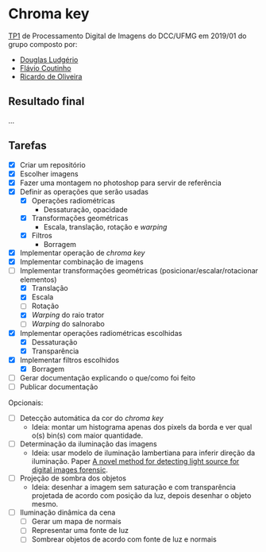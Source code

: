 # Chroma key

[TP1](docs/tp1_enunciado.pdf) de Processamento Digital de Imagens do
DCC/UFMG em 2019/01 do grupo composto por:

- [Douglas Ludgério](https://github.com/douglaslud)
- [Flávio Coutinho](https://github.com/fegemo)
- [Ricardo de Oliveira](https://github.com/Tsuchiryu)

## Resultado final

...

## Tarefas

- [x] Criar um repositório
- [x] Escolher imagens
- [x] Fazer uma montagem no photoshop para servir de referência
- [x] Definir as operações que serão usadas
    - [x] Operações radiométricas
      - Dessaturação, opacidade
    - [x] Transformações geométricas
      - Escala, translação, rotação e _warping_
    - [x] Filtros
      - Borragem
- [x] Implementar operação de _chroma key_
- [x] Implementar combinação de imagens
- [ ] Implementar transformações geométricas (posicionar/escalar/rotacionar elementos)
  - [x] Translação
  - [x] Escala
  - [ ] Rotação
  - [x] _Warping_ do raio trator
  - [ ] _Warping_ do salnorabo
- [x] Implementar operações radiométricas escolhidas
  - [x] Dessaturação
  - [x] Transparência
- [x] Implementar filtros escolhidos
  - [x] Borragem
- [ ] Gerar documentação explicando o que/como foi feito
- [ ] Publicar documentação

Opcionais:

- [ ] Detecção automática da cor do _chroma key_
  - Ideia: montar um histograma apenas dos pixels da borda e ver qual o(s) bin(s)
    com maior quantidade.
- [ ] Determinação da iluminação das imagens
  - Ideia: usar modelo de iluminação lambertiana para inferir direção da iluminação. Paper [A novel method for detecting light source for digital images forensic](docs/detect-light-sources.pdf).
- [ ] Projeção de sombra dos objetos
    - Ideia: desenhar a imagem sem saturação e com transparência projetada de acordo com posição da luz, depois desenhar o objeto mesmo.
- [ ] Iluminação dinâmica da cena
    - [ ] Gerar um mapa de normais
    - [ ] Representar uma fonte de luz
    - [ ] Sombrear objetos de acordo com fonte de luz e normais
